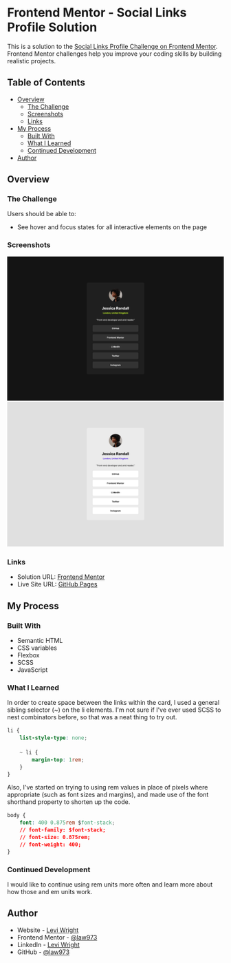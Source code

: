 # Frontend Mentor - Social Links Profile Solution

This is a solution to the [Social Links Profile Challenge on Frontend Mentor](https://www.frontendmentor.io/challenges/social-links-profile-UG32l9m6dQ). Frontend Mentor challenges help you improve your coding skills by building realistic projects. 

## Table of Contents

- [Overview](#overview)
  - [The Challenge](#the-challenge)
  - [Screenshots](#screenshots)
  - [Links](#links)
- [My Process](#my-process)
  - [Built With](#built-with)
  - [What I Learned](#what-i-learned)
  - [Continued Development](#continued-development)
- [Author](#author)

## Overview

### The Challenge

Users should be able to:

- See hover and focus states for all interactive elements on the page

### Screenshots

![](./screenshot/screenshot.png)
![](./screenshot/screenshot_light.png)

### Links

- Solution URL: [Frontend Mentor](https://www.frontendmentor.io/solutions/social-links-profile-with-scss-and-light-mode-rb0p1G8wC1)
- Live Site URL: [GitHub Pages](https://law973.github.io/social-links-profile/)

## My Process

### Built With

- Semantic HTML
- CSS variables
- Flexbox
- SCSS
- JavaScript

### What I Learned

In order to create space between the links within the card, I used a general sibling selector (~) on the li elements. I'm not sure if I've ever used SCSS to nest combinators before, so that was a neat thing to try out.  

```css
li {
    list-style-type: none;

    ~ li {
        margin-top: 1rem;
    }
}
```

Also, I've started on trying to using rem values in place of pixels where appropriate (such as font sizes and margins), and made use of the font shorthand property to shorten up the code. 

```css
body {
    font: 400 0.875rem $font-stack;
    // font-family: $font-stack;
    // font-size: 0.875rem;
    // font-weight: 400;
}
```

### Continued Development

I would like to continue using rem units more often and learn more about how those and em units work.

## Author

- Website - [Levi Wright](https://leviwright.netlify.app/)
- Frontend Mentor - [@law973](https://www.frontendmentor.io/profile/law973)
- LinkedIn - [Levi Wright](https://www.linkedin.com/in/levi-arthur-wright/)
- GitHub - [@law973](https://github.com/law973)
